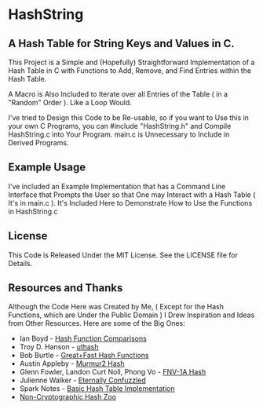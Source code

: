 HashString
==========

A Hash Table for String Keys and Values in C.
---------------------------------------------
This Project is a Simple and (Hopefully) Straightforward Implementation of a Hash Table in C
with Functions to Add, Remove, and Find Entries within the Hash Table.

A Macro is Also Included to Iterate over all Entries of the Table ( in a "Random" Order ).
Like a Loop Would.

I've tried to Design this Code to be Re-usable, so if you want to Use this in your own C Programs,
you can #include "HashString.h" and Compile HashString.c into Your Program.
main.c is Unnecessary to Include in Derived Programs.

Example Usage
---------------
I've included an Example Implementation that has a Command Line Interface that Prompts the User
so that One may Interact with a Hash Table ( It's in main.c ).
It's Included Here to Demonstrate How to Use the Functions in HashString.c

License
-------
This Code is Released Under the MIT License. See the LICENSE file for Details.


Resources and Thanks
--------------------
Although the Code Here was Created by Me, ( Except for the Hash Functions, which are Under the Public Domain )
I Drew Inspiration and Ideas from Other Resources.
Here are some of the Big Ones:
- Ian Boyd - [Hash Function Comparisons](http://programmers.stackexchange.com/questions/49550/which-hashing-algorithm-is-best-for-uniqueness-and-speed)
- Troy D. Hanson - [uthash](http://troydhanson.github.io/uthash/ "uthash")
- Bob Burtle - [Great+Fast Hash Functions](http://burtleburtle.net/bob/hash/ "Bob Burtle - Hash Functions")
- Austin Appleby - [Murmur2 Hash](https://sites.google.com/site/murmurhash/)
- Glenn Fowler, Landon Curt Noll, Phong Vo - [FNV-1A Hash](http://www.isthe.com/chongo/tech/comp/fnv/)
- Julienne Walker - [Eternally Confuzzled](http://eternallyconfuzzled.com/tuts/datastructures/jsw_tut_hashtable.aspx)
- Spark Notes - [Basic Hash Table Implementation](http://www.sparknotes.com/cs/searching/hashtables/section3.rhtml)
- [Non-Cryptographic Hash Zoo](http://floodyberry.com/noncryptohashzoo/)
